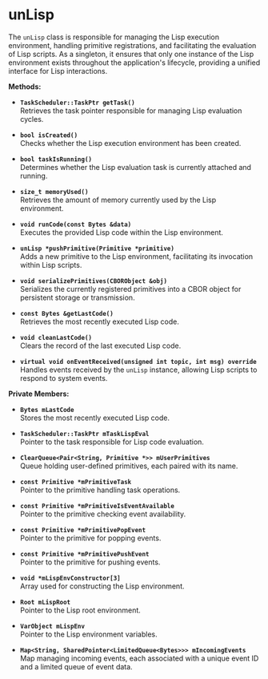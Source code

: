 # unLisp

The `unLisp` class is responsible for managing the Lisp execution environment, handling primitive registrations, and facilitating the evaluation of Lisp scripts. As a singleton, it ensures that only one instance of the Lisp environment exists throughout the application's lifecycle, providing a unified interface for Lisp interactions.

**Methods:**

* **`TaskScheduler::TaskPtr getTask()`**\
  Retrieves the task pointer responsible for managing Lisp evaluation cycles.

* **`bool isCreated()`**\
  Checks whether the Lisp execution environment has been created.

* **`bool taskIsRunning()`**\
  Determines whether the Lisp evaluation task is currently attached and running.

* **`size_t memoryUsed()`**\
  Retrieves the amount of memory currently used by the Lisp environment.

* **`void runCode(const Bytes &data)`**\
  Executes the provided Lisp code within the Lisp environment.

* **`unLisp *pushPrimitive(Primitive *primitive)`**\
  Adds a new primitive to the Lisp environment, facilitating its invocation within Lisp scripts.

* **`void serializePrimitives(CBORObject &obj)`**\
  Serializes the currently registered primitives into a CBOR object for persistent storage or transmission.

* **`const Bytes &getLastCode()`**\
  Retrieves the most recently executed Lisp code.

* **`void cleanLastCode()`**\
  Clears the record of the last executed Lisp code.

* **`virtual void onEventReceived(unsigned int topic, int msg) override`**\
  Handles events received by the `unLisp` instance, allowing Lisp scripts to respond to system events.

**Private Members:**

* **`Bytes mLastCode`**\
  Stores the most recently executed Lisp code.

* **`TaskScheduler::TaskPtr mTaskLispEval`**\
  Pointer to the task responsible for Lisp code evaluation.

* **`ClearQueue<Pair<String, Primitive *>> mUserPrimitives`**\
  Queue holding user-defined primitives, each paired with its name.

* **`const Primitive *mPrimitiveTask`**\
  Pointer to the primitive handling task operations.

* **`const Primitive *mPrimitiveIsEventAvailable`**\
  Pointer to the primitive checking event availability.

* **`const Primitive *mPrimitivePopEvent`**\
  Pointer to the primitive for popping events.

* **`const Primitive *mPrimitivePushEvent`**\
  Pointer to the primitive for pushing events.

* **`void *mLispEnvConstructor[3]`**\
  Array used for constructing the Lisp environment.

* **`Root mLispRoot`**\
  Pointer to the Lisp root environment.

* **`VarObject mLispEnv`**\
  Pointer to the Lisp environment variables.

* **`Map<String, SharedPointer<LimitedQueue<Bytes>>> mIncomingEvents`**\
  Map managing incoming events, each associated with a unique event ID and a limited queue of event data.
